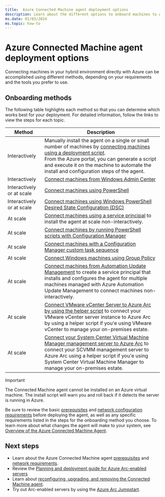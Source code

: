 ```yaml
---
title:  Azure Connected Machine agent deployment options
description: Learn about the different options to onboard machines to Azure Arc-enabled servers.
ms.date: 01/03/2024
ms.topic: how-to 
---
```


# Azure Connected Machine agent deployment options

Connecting machines in your hybrid environment directly with Azure can be accomplished using different methods, depending on your requirements and the tools you prefer to use.

## Onboarding methods

The following table highlights each method so that you can determine which works best for your deployment. For detailed information, follow the links to view the steps for each topic.

| Method | Description |
|--------|-------------|
| Interactively | Manually install the agent on a single or small number of machines by [connecting machines using a deployment script](onboard-portal.md).<br> From the Azure portal, you can generate a script and execute it on the machine to automate the install and configuration steps of the agent.|
| Interactively | [Connect machines from Windows Admin Center](onboard-windows-admin-center.md) |
| Interactively or at scale | [Connect machines using PowerShell](onboard-powershell.md) |
| Interactively or at scale | [Connect machines using Windows PowerShell Desired State Configuration (DSC)](onboard-dsc.md) |
| At scale | [Connect machines using a service principal](onboard-service-principal.md) to install the agent at scale non-interactively.|
| At scale | [Connect machines by running PowerShell scripts with Configuration Manager](onboard-configuration-manager-powershell.md)
| At scale | [Connect machines with a Configuration Manager custom task sequence](onboard-configuration-manager-custom-task.md)
| At scale | [Connect Windows machines using Group Policy](onboard-group-policy-powershell.md)
| At scale | [Connect machines from Automation Update Management](onboard-update-management-machines.md) to create a service principal that installs and configures the agent for multiple machines managed with Azure Automation Update Management to connect machines non-interactively. |
| At scale | [Connect VMware vCenter Server to Azure Arc by using the helper script](../vmware-vsphere/quick-start-connect-vcenter-to-arc-using-script.md) to connect your VMware vCenter server instance to Azure Arc by using a helper script if you'e using VMware vCenter to manage your on-premises estate. |
| At scale | [Connect your System Center Virtual Machine Manager management server to Azure Arc](../system-center-virtual-machine-manager/quickstart-connect-system-center-virtual-machine-manager-to-arc.md) to connect your SCVMM management server to Azure Arc using a helper script if you'e using System Center Virtual Machine Manager to manage your on-premises estate. |

> [!IMPORTANT]
> The Connected Machine agent cannot be installed on an Azure virtual machine. The install script will warn you and roll back if it detects the server is running in Azure.

Be sure to review the basic [prerequisites](prerequisites.md) and [network configuration requirements](network-requirements.md) before deploying the agent, as well as any specific requirements listed in the steps for the onboarding method you choose. To learn more about what changes the agent will make to your system, see [Overview of the Azure Connected Machine Agent](agent-overview.md).

## Next steps

* Learn about the Azure Connected Machine agent [prerequisites](prerequisites.md) and [network requirements](network-requirements.md).
* Review the [Planning and deployment guide for Azure Arc-enabled servers](plan-at-scale-deployment.md)
* Learn about [reconfiguring, upgrading, and removing the Connected Machine agent](manage-agent.md).
* Try out Arc-enabled servers by using the [Azure Arc Jumpstart](https://azurearcjumpstart.com/azure_arc_jumpstart/azure_arc_servers).
